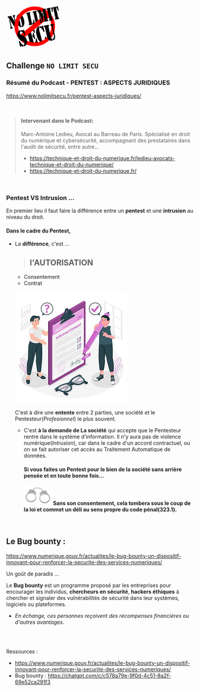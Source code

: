 ![Logo NoLimitSecu](./imgs/logo_NoLimitSecu.png)
## Challenge `NO LIMIT SECU`

### Résumé du Podcast - PENTEST : ASPECTS JURIDIQUES

https://www.nolimitsecu.fr/pentest-aspects-juridiques/ 

<br>

> #### Intervenant dans le Podcast:
> 
> Marc-Antoine Ledieu, Avocat au Barreau de Paris. Spécialisé en droit du numérique et cybersécurité, accompagnant des prestataires dans l'audit de sécurité, entre autre...
>
> - https://technique-et-droit-du-numerique.fr/ledieu-avocats-technique-et-droit-du-numerique/ <br>
> - https://technique-et-droit-du-numerique.fr/

<br> 

### Pentest VS Intrusion ...
En premier lieu il faut faire la différence entre un **pentest** et une **intrusion** au niveau du droit.

#### Dans le cadre du Pentest, 

- La **différence**, c'est ... 
    > ## l'AUTORISATION
    - Consentement
    - Contrat
  
  ![Img Consentement](./imgs/Consentement_Img.jpg)
  
    C'est à dire une **entente** entre 2 parties, une société et le Pentesteur(_Profesionnel_) le plus souvent.
    - C'est **à la demande de La société** qui accepte que le Pentesteur rentre dans le système d'information. Il n'y aura pas de violence numérique(_Intrusion_), car dans le cadre d'un accord contractuel, ou on se fait autoriser cet accès au Traitement Automatique de données.
  
        ####  Si vous faites un Pentest pour le bien de la société sans arrière pensée et en toute bonne fois...
        #### ![Img_menottes](./imgs/menottes.png) Sans son consentement, cela tombera sous le coup de la loi et commet un déli au sens propre du code pénal(323.1).
    <br>


## Le Bug bounty :
https://www.numerique.gouv.fr/actualites/le-bug-bounty-un-dispositif-innovant-pour-renforcer-la-securite-des-services-numeriques/

Un goût de paradis ...

Le **Bug bounty** est un programme proposé par les entreprises pour encourager les individus, **chercheurs en sécurité**, **hackers éthiques** à chercher et signaler des vulnérabilités de sécurité dans leur systèmes, logiciels ou plateformes.
- _En échange, ces personnes reçoivent des récompenses financières ou d'autres avantages._
    
















<br><br>

Ressources :

- https://www.numerique.gouv.fr/actualites/le-bug-bounty-un-dispositif-innovant-pour-renforcer-la-securite-des-services-numeriques/ 
- Bug bounty : https://chatgpt.com/c/c578a79e-9f0d-4c51-8a2f-69e52ca291f3


     